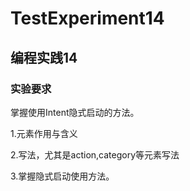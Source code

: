 # TestExperiment14
## 编程实践14
### 实验要求

掌握使用Intent隐式启动的方法。

1.<intent-filter>元素作用与含义

2.<intent-filter>写法，尤其是action,category等元素写法

3.掌握隐式启动使用方法。
